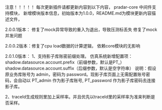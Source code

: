 注意！！！！！
每次更新插件请都更新内容到以下内容，
pradar-core 中间件支持模块，
新增模块版本信息，初始版本为1.0.0，README.md为模块更新内容描述文件，


2.0.0.1版本：
修复了mock异常导致的重入为退出，导致压测标丢失
修复了mock并发问题

2.0.0.2版本：修复了cpu load数据的计算逻辑，
依赖core模块的无影响

2.0.1.0版本：
1、支持影子库账密前缀处理。
仿真系统新增配置项：
shadow.datasource.account.prefix（前缀参数，默认是PT_）
shadow.datasource.account.suffix（后缀参数，默认是空字符串）
说明：假设原业务库账号为 admin，密码为 password。现影子库页面上无需配置账号密码，会自动以 PT_admin 作为影子库账号, PT_password 作为影子库密码去连接影子库。

2、traceId生成规则里加上采样率。并且优先以traceId里的采样率为准来判断是否采样。